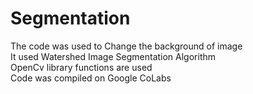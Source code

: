 # Segmentation

The code was used to Change the background of image</br>
It used Watershed Image Segmentation Algorithm</br>
OpenCv library functions are used</br>
Code was compiled on Google CoLabs
